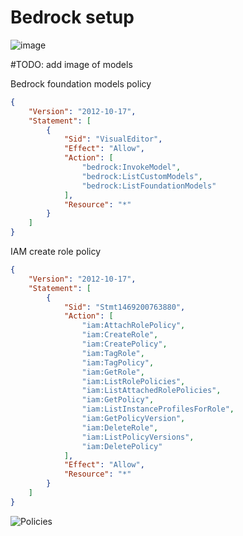 # Bedrock setup

![image](https://github.com/mathewsrc/GenerativeAI-Questions-and-Answers-app-with-Bedrock-Langchain-and-FastAPI/assets/94936606/d11ebb04-c02a-4aec-b786-363ebcd3bf05)

#TODO: add image of models 

Bedrock foundation models policy
```json
{
    "Version": "2012-10-17",
    "Statement": [ 
        {
            "Sid": "VisualEditor",
            "Effect": "Allow",
            "Action": [
                "bedrock:InvokeModel",
                "bedrock:ListCustomModels",
                "bedrock:ListFoundationModels"
            ],
            "Resource": "*"
        }
    ]
}
```

IAM create role policy

```json
{
    "Version": "2012-10-17",
    "Statement": [
        {
            "Sid": "Stmt1469200763880",
            "Action": [
                "iam:AttachRolePolicy",
                "iam:CreateRole",
                "iam:CreatePolicy",
                "iam:TagRole",
                "iam:TagPolicy",
                "iam:GetRole",
                "iam:ListRolePolicies",
                "iam:ListAttachedRolePolicies",
                "iam:GetPolicy",
                "iam:ListInstanceProfilesForRole",
                "iam:GetPolicyVersion",
                "iam:DeleteRole",
                "iam:ListPolicyVersions",
                "iam:DeletePolicy"
            ],
            "Effect": "Allow",
            "Resource": "*"
        }
    ]
}
```


![Policies](policies.png)